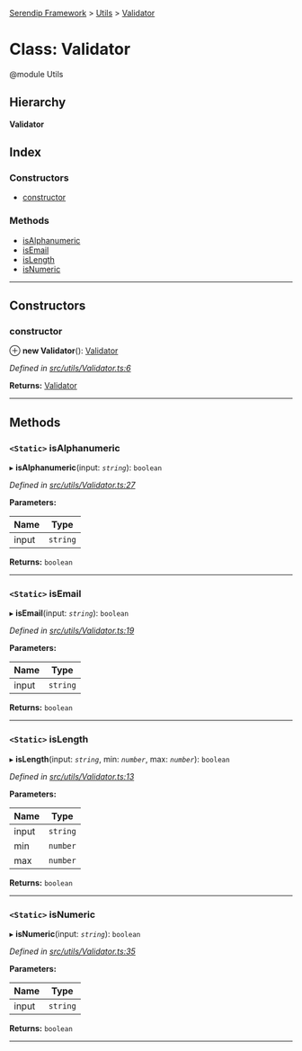 [Serendip Framework](../README.md) > [Utils](../modules/utils.md) > [Validator](../classes/utils.validator.md)

# Class: Validator

@module Utils

## Hierarchy

**Validator**

## Index

### Constructors

* [constructor](utils.validator.md#constructor)

### Methods

* [isAlphanumeric](utils.validator.md#isalphanumeric)
* [isEmail](utils.validator.md#isemail)
* [isLength](utils.validator.md#islength)
* [isNumeric](utils.validator.md#isnumeric)

---

## Constructors

<a id="constructor"></a>

###  constructor

⊕ **new Validator**(): [Validator](utils.validator.md)

*Defined in [src/utils/Validator.ts:6](https://github.com/m-esm/serendip/blob/570071d/src/utils/Validator.ts#L6)*

**Returns:** [Validator](utils.validator.md)

___

## Methods

<a id="isalphanumeric"></a>

### `<Static>` isAlphanumeric

▸ **isAlphanumeric**(input: *`string`*): `boolean`

*Defined in [src/utils/Validator.ts:27](https://github.com/m-esm/serendip/blob/570071d/src/utils/Validator.ts#L27)*

**Parameters:**

| Name | Type |
| ------ | ------ |
| input | `string` |

**Returns:** `boolean`

___
<a id="isemail"></a>

### `<Static>` isEmail

▸ **isEmail**(input: *`string`*): `boolean`

*Defined in [src/utils/Validator.ts:19](https://github.com/m-esm/serendip/blob/570071d/src/utils/Validator.ts#L19)*

**Parameters:**

| Name | Type |
| ------ | ------ |
| input | `string` |

**Returns:** `boolean`

___
<a id="islength"></a>

### `<Static>` isLength

▸ **isLength**(input: *`string`*, min: *`number`*, max: *`number`*): `boolean`

*Defined in [src/utils/Validator.ts:13](https://github.com/m-esm/serendip/blob/570071d/src/utils/Validator.ts#L13)*

**Parameters:**

| Name | Type |
| ------ | ------ |
| input | `string` |
| min | `number` |
| max | `number` |

**Returns:** `boolean`

___
<a id="isnumeric"></a>

### `<Static>` isNumeric

▸ **isNumeric**(input: *`string`*): `boolean`

*Defined in [src/utils/Validator.ts:35](https://github.com/m-esm/serendip/blob/570071d/src/utils/Validator.ts#L35)*

**Parameters:**

| Name | Type |
| ------ | ------ |
| input | `string` |

**Returns:** `boolean`

___

